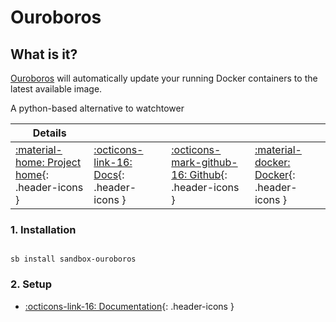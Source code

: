 # Ouroboros

## What is it?

[Ouroboros](https://github.com/pyouroboros/ouroboros) will automatically update your running Docker containers to the latest available image.

A python-based alternative to watchtower

| Details     |             |             |             |
|-------------|-------------|-------------|-------------|
| [:material-home: Project home](https://github.com/pyouroboros/ouroboros){: .header-icons } | [:octicons-link-16: Docs](https://github.com/pyouroboros/ouroboros/wiki){: .header-icons } | [:octicons-mark-github-16: Github](https://github.com/pyouroboros/ouroboros){: .header-icons } | [:material-docker: Docker](https://hub.docker.com/r/pyouroboros/ouroboros){: .header-icons }|

### 1. Installation

``` shell

sb install sandbox-ouroboros

```

### 2. Setup

- [:octicons-link-16: Documentation](https://github.com/pyouroboros/ouroboros/wiki){: .header-icons }
